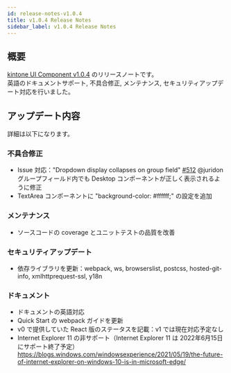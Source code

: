 ```yaml
---
id: release-notes-v1.0.4
title: v1.0.4 Release Notes
sidebar_label: v1.0.4 Release Notes
---
```


## 概要

[kintone UI Component v1.0.4](https://github.com/kintone-labs/kintone-ui-component/releases/tag/v1.0.4) のリリースノートです。<br/>
英語のドキュメントサポート, 不具合修正, メンテナンス, セキュリティアップデート対応を行いました。

## アップデート内容

詳細は以下になります。

### 不具合修正
- Issue 対応："Dropdown display collapses on group field" [#512](https://github.com/kintone-labs/kintone-ui-component/issues/512) @juridon<br/>
  グループフィールド内でも Desktop コンポーネントが正しく表示されるように修正
- TextArea コンポーネントに "background-color: #ffffff;" の設定を追加

### メンテナンス
- ソースコードの coverage とユニットテストの品質を改善

### セキュリティアップデート
- 依存ライブラリを更新：webpack, ws, browserslist, postcss, hosted-git-info, xmlhttprequest-ssl, y18n

### ドキュメント
- ドキュメントの英語対応
- Quick Start の webpack ガイドを更新
- v0 で提供していた React 版のステータスを記載：v1 では現在対応予定なし
- Internet Explorer 11 の非サポート（Internet Explorer 11 は 2022年6月15日にサポート終了予定）<br/>
  https://blogs.windows.com/windowsexperience/2021/05/19/the-future-of-internet-explorer-on-windows-10-is-in-microsoft-edge/
